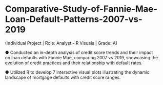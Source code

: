 # Comparative-Study-of-Fannie-Mae-Loan-Default-Patterns-2007-vs-2019
<p>(Individual Project | Role: Analyst - R Visuals | Grade: A)</p>
<p>● Conducted an in-depth analysis of credit score trends and their impact on loan defaults with Fannie Mae, comparing 2007 vs 2019, showcasing the evolution of credit practices and their relationship with default rates.</p>
<p>● Utilized R to develop 7 interactive visual plots illustrating the dynamic landscape of mortgage defaults with credit score ranges.</p>
